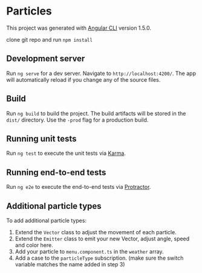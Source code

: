 # Particles

This project was generated with [Angular CLI](https://github.com/angular/angular-cli) version 1.5.0.

clone git repo and run `npm install`

## Development server

Run `ng serve` for a dev server. Navigate to `http://localhost:4200/`. The app will automatically reload if you change any of the source files.

## Build

Run `ng build` to build the project. The build artifacts will be stored in the `dist/` directory. Use the `-prod` flag for a production build.

## Running unit tests

Run `ng test` to execute the unit tests via [Karma](https://karma-runner.github.io).

## Running end-to-end tests

Run `ng e2e` to execute the end-to-end tests via [Protractor](http://www.protractortest.org/).

## Additional particle types

To add additional particle types: 
  1. Extend the `Vector` class to adjust the movement of each particle.
  2. Extend the `Emitter` class to emit your new Vector, adjust angle, speed and color here.
  3. Add your particle to `menu.component.ts` in the `weather` array.
  4. Add a case to the `particleType` subscription. (make sure the switch variable matches the name added in step 3)
